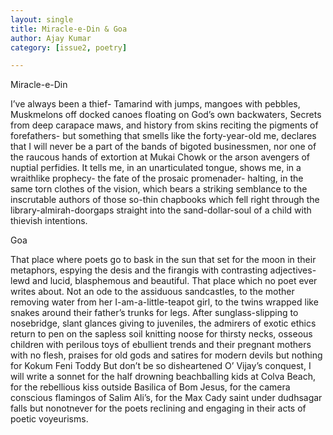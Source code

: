 ```yaml
---
layout: single
title: Miracle-e-Din & Goa
author: Ajay Kumar
category: [issue2, poetry]

---
```


Miracle-e-Din

I’ve always been a thief-
Tamarind with jumps, mangoes with pebbles,
Muskmelons off docked canoes floating on God’s own backwaters,
Secrets from deep carapace maws, and history
from skins reciting the pigments of forefathers-
but something that smells like the forty-year-old me,
declares that I will never be a part of the bands of bigoted businessmen,
nor one of the raucous hands of extortion at Mukai Chowk
or the arson avengers of nuptial perfidies.
It tells me, in an unarticulated tongue, shows me, in a wraithlike prophecy-
the fate of the prosaic promenader- 
halting, in the same torn clothes of the vision,
which bears a striking semblance to the inscrutable authors
of those so-thin chapbooks which fell right through the library-almirah-doorgaps
straight into the sand-dollar-soul of a child with thievish intentions.



Goa

That place where poets go to bask in the sun
that set for the moon in their metaphors,
espying the desis and the firangis with contrasting adjectives- lewd and lucid, blasphemous and beautiful.
That place which no poet ever writes about.
Not an ode to the assiduous sandcastles,
to the mother removing water from her I-am-a-little-teapot girl,
to the twins wrapped like snakes around their father’s trunks for legs.
After sunglass-slipping to nosebridge, slant glances giving to juveniles, the admirers of exotic
ethics return to pen on the sapless soil knitting noose for thirsty necks, osseous children
with perilous toys of ebullient trends and their pregnant mothers with no flesh,
praises for old gods and satires for modern devils but nothing for Kokum Feni Toddy
But don’t be so disheartened O’ Vijay’s conquest,
I will write a sonnet for the half drowning beachballing kids at Colva Beach,
for the rebellious kiss outside Basilica of Bom Jesus,
for the camera conscious flamingos of Salim Ali’s,
for the Max Cady saint under dudhsagar falls
but nonotnever for the poets reclining and engaging in their acts of poetic voyeurisms.


